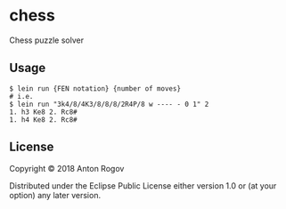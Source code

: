 # chess

Chess puzzle solver

## Usage

```
$ lein run {FEN notation} {number of moves}
# i.e.
$ lein run "3k4/8/4K3/8/8/8/2R4P/8 w ---- - 0 1" 2
1. h3 Ke8 2. Rc8#
1. h4 Ke8 2. Rc8#

```

## License

Copyright © 2018 Anton Rogov

Distributed under the Eclipse Public License either version 1.0 or (at
your option) any later version.
